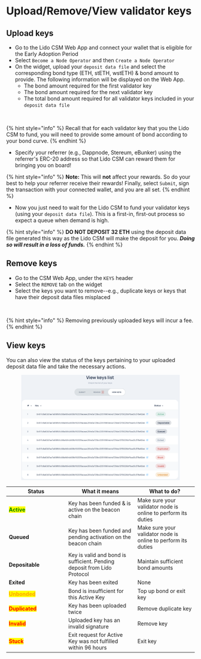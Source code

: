 # Upload/Remove/View validator keys

## Upload keys

* Go to the Lido CSM Web App and connect your wallet that is eligible for the Early Adoption Period
* Select `Become a Node Operator` and then `Create a Node Operator`
* On the widget, upload your `deposit data file` and select the corresponding bond type (ETH, stETH, wstETH) & bond amount to provide. The following information will be displayed on the Web App.
  * The bond amount required for the first validator key
  * The bond amount required for the next validator key
  * The total bond amount required for all validator keys included in your `deposit data file`

<figure><img src="../../.gitbook/assets/Screenshot 2024-06-27 at 6.07.12 PM.png" alt="" width="375"><figcaption></figcaption></figure>

{% hint style="info" %}
Recall that for each validator key that you the Lido CSM to fund, you will need to provide some amount of bond according to your bond curve.
{% endhint %}

* Specify your referrer (e.g., Dappnode, Stereum, eBunker) using the referrer's ERC-20 address so that Lido CSM can reward them for bringing you on board!&#x20;

{% hint style="info" %}
**Note:** This will **not** affect your rewards. So do your best to help your referrer receive their rewards! Finally, select `Submit`, sign the transaction with your connected wallet, and you are all set.
{% endhint %}

* Now you just need to wait for the Lido CSM to fund your validator keys (using your `deposit data file`). This is a first-in, first-out process so expect a queue when demand is high.&#x20;

{% hint style="info" %}
**DO NOT DEPOSIT 32 ETH** using the deposit data file generated this way as the Lido CSM will make the deposit for you. _**Doing so will result in a loss of funds.**_
{% endhint %}

## Remove keys

* Go to the CSM Web App, under the `KEYS` header
* Select the `REMOVE` tab on the widget
* Select the keys you want to remove--e.g., duplicate keys or keys that have their deposit data files misplaced

<figure><img src="../../.gitbook/assets/Screenshot 2024-06-27 at 6.12.59 PM.png" alt="" width="375"><figcaption></figcaption></figure>

{% hint style="info" %}
Removing previously uploaded keys will incur a fee.
{% endhint %}

## View keys

You can also view the status of the keys pertaining to your uploaded deposit data file and take the necessary actions.

<figure><img src="../../.gitbook/assets/image (187).png" alt=""><figcaption></figcaption></figure>

<table><thead><tr><th width="145">Status</th><th>What it means</th><th>What to do?</th></tr></thead><tbody><tr><td><mark style="color:green;"><strong>Active</strong></mark></td><td>Key has been funded &#x26; is active on the beacon chain</td><td>Make sure your validator node is online to perform its duties</td></tr><tr><td><strong>Queued</strong></td><td>Key has been funded and pending activation on the beacon chain</td><td>Make sure your validator node is online to perform its duties</td></tr><tr><td><strong>Depositable</strong></td><td>Key is valid and bond is sufficient. Pending deposit from Lido Protocol</td><td>Maintain sufficient bond amounts</td></tr><tr><td><strong>Exited</strong></td><td>Key has been exited</td><td>None</td></tr><tr><td><mark style="color:orange;"><strong>Unbonded</strong></mark></td><td>Bond is insufficient for this Active Key</td><td>Top up bond or exit key</td></tr><tr><td><mark style="color:red;"><strong>Duplicated</strong></mark></td><td>Key has been uploaded twice</td><td>Remove duplicate key</td></tr><tr><td><mark style="color:red;"><strong>Invalid</strong></mark></td><td>Uploaded key has an invalid signature</td><td>Remove key</td></tr><tr><td><mark style="color:red;"><strong>Stuck</strong></mark></td><td>Exit request for Active Key was not fulfilled within 96 hours</td><td>Exit key</td></tr></tbody></table>
